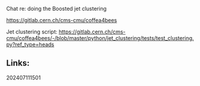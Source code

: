 
Chat re: doing the Boosted jet clustering

https://gitlab.cern.ch/cms-cmu/coffea4bees

Jet clustering script:
https://gitlab.cern.ch/cms-cmu/coffea4bees/-/blob/master/python/jet_clustering/tests/test_clustering.py?ref_type=heads
## Links: 



202407111501
